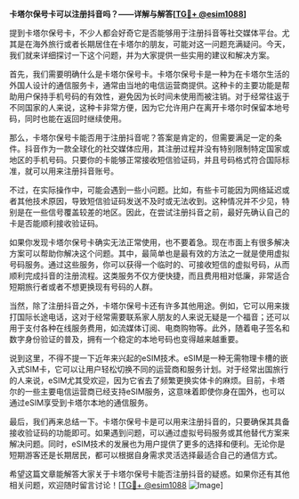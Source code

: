 **卡塔尔保号卡可以注册抖音吗？——详解与解答[[TG💪+ @esim1088](https://t.me/s/esim1088)]**

提到卡塔尔保号卡，不少人都会好奇它是否能够用于注册抖音等社交媒体平台。尤其是在海外旅行或者长期居住在卡塔尔的朋友，可能对这一问题充满疑问。今天，我们就来详细探讨一下这个问题，并为大家提供一些实用的建议和解决方案。

首先，我们需要明确什么是卡塔尔保号卡。卡塔尔保号卡是一种为在卡塔尔生活的外国人设计的通信服务卡，通常由当地的电信运营商提供。这种卡的主要功能是帮助用户保持手机号码的有效性，避免因为长时间未使用而被注销。对于经常往返于不同国家的人来说，这种卡非常方便，因为它允许用户在离开卡塔尔时保留本地号码，同时也能在返回时继续使用。

那么，卡塔尔保号卡能否用于注册抖音呢？答案是肯定的，但需要满足一定的条件。抖音作为一款全球化的社交媒体应用，其注册过程并没有特别限制特定国家或地区的手机号码。只要你的卡能够正常接收短信验证码，并且号码格式符合国际标准，就可以用来注册抖音账号。

不过，在实际操作中，可能会遇到一些小问题。比如，有些卡可能因为网络延迟或者其他技术原因，导致短信验证码发送不及时或无法收到。这种情况并不少见，特别是在一些信号覆盖较差的地区。因此，在尝试注册抖音之前，最好先确认自己的卡是否能顺利接收验证码。

如果你发现卡塔尔保号卡确实无法正常使用，也不要着急。现在市面上有很多解决方案可以帮助你解决这个问题。其中，最简单也是最有效的方法之一就是使用虚拟号码服务。通过这些服务，你可以获得一个临时的、可接收短信的虚拟号码，从而顺利完成抖音的注册流程。这类服务不仅方便快捷，而且费用相对低廉，非常适合短期旅行者或者不想更换现有号码的人群。

当然，除了注册抖音之外，卡塔尔保号卡还有许多其他用途。例如，它可以用来拨打国际长途电话，这对于经常需要联系家人朋友的人来说无疑是一个福音；还可以用于支付各种在线服务费用，如流媒体订阅、电商购物等。此外，随着电子签名和数字身份验证的普及，拥有一个稳定的本地号码也变得越来越重要。

说到这里，不得不提一下近年来兴起的eSIM技术。eSIM是一种无需物理卡槽的嵌入式SIM卡，它可以让用户轻松切换不同的运营商和服务计划。对于经常出国旅行的人来说，eSIM尤其受欢迎，因为它省去了频繁更换实体卡的麻烦。目前，卡塔尔的一些主要电信运营商已经支持eSIM服务，这意味着即使你身在国外，也可以通过eSIM享受到卡塔尔本地的通信服务。

最后，我们再来总结一下。卡塔尔保号卡是可以用来注册抖音的，只要确保其具备接收验证码的功能即可。如果遇到问题，可以通过虚拟号码服务或其他替代方案来解决问题。同时，eSIM技术的发展也为用户提供了更多的选择和便利。无论你是短期游客还是长期居民，都可以根据自身需求灵活选择最适合自己的通信方式。

希望这篇文章能解答大家关于卡塔尔保号卡能否注册抖音的疑惑。如果你还有其他相关问题，欢迎随时留言讨论！[[TG💪+ @esim1088](https://t.me/s/esim1088) ![Image](https://i.postimg.cc/4NQfJmqS/Snipaste-2025-05-13-00-14-12.png)]